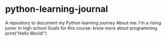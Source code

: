 # python-learning-journal
A repository to document my Python learning journey
About me: I'm a rising junior in high school
Goals for this course: know more about programming
print("Hello World!")
